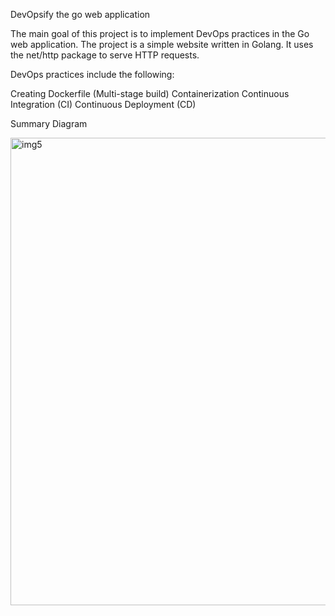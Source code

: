 DevOpsify the go web application

The main goal of this project is to implement DevOps practices in the Go web application. The project is a simple website written in Golang. It uses the net/http package to serve HTTP requests.

DevOps practices include the following:

Creating Dockerfile (Multi-stage build)
Containerization
Continuous Integration (CI)
Continuous Deployment (CD)


Summary Diagram

<img width="2048" height="748" alt="img5" src="https://github.com/user-attachments/assets/5d47eede-a4c1-411d-8108-003d8b72443c" />
